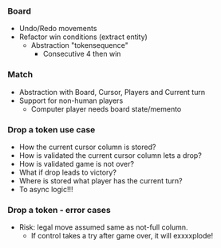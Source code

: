 ### Board
- Undo/Redo movements
- Refactor win conditions (extract entity)
  - Abstraction "tokensequence"
    - Consecutive 4 then win

### Match
- Abstraction with Board, Cursor, Players and Current turn
- Support for non-human players
  - Computer player needs board state/memento

### Drop a token use case
- How the current cursor column is stored?
- How is validated the current cursor column lets a drop?
- How is validated game is not over?
- What if drop leads to victory?
- Where is stored what player has the current turn?
- To async logic!!!

### Drop a token - error cases
- Risk: legal move assumed same as not-full column.
  - If control takes a try after game over, it will exxxxplode!